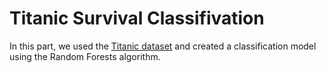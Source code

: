 # Titanic Survival Classifivation
In this part, we used the [Titanic dataset](https://www.kaggle.com/c/titanic/data) and created a classification model using the Random Forests algorithm.  
